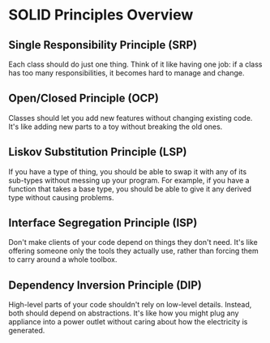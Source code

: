 # SOLID Principles Overview

## Single Responsibility Principle (SRP)
Each class should do just one thing. Think of it like having one job: if a class has too many responsibilities, it becomes hard to manage and change.

## Open/Closed Principle (OCP)
Classes should let you add new features without changing existing code. It's like adding new parts to a toy without breaking the old ones.

## Liskov Substitution Principle (LSP)
If you have a type of thing, you should be able to swap it with any of its sub-types without messing up your program. For example, if you have a function that takes a base type, you should be able to give it any derived type without causing problems.

## Interface Segregation Principle (ISP)
Don't make clients of your code depend on things they don't need. It's like offering someone only the tools they actually use, rather than forcing them to carry around a whole toolbox.

## Dependency Inversion Principle (DIP)
High-level parts of your code shouldn't rely on low-level details. Instead, both should depend on abstractions. It's like how you might plug any appliance into a power outlet without caring about how the electricity is generated.


